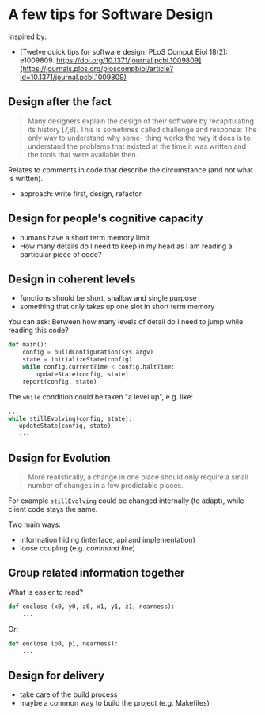 # A few tips for Software Design

Inspired by:

* [Twelve quick tips for software design. PLoS Comput Biol 18(2): e1009809. https://doi.org/10.1371/journal.pcbi.1009809](https://journals.plos.org/ploscompbiol/article?id=10.1371/journal.pcbi.1009809)


## Design after the fact

> Many designers explain the design of their software by recapitulating its
history [7,8]. This is sometimes called challenge and response: The only way to
understand why some- thing works the way it does is to understand the problems
that existed at the time it was written and the tools that were available then.

Relates to comments in code that describe the circumstance (and not what is written).

* approach: write first, design, refactor

## Design for people's cognitive capacity

* humans have a short term memory limit 
* How many details do I need to keep in my head as I am reading a particular
  piece of code?

## Design in coherent levels

* functions should be short, shallow and single purpose
* something that only takes up one slot in short term memory

You can ask: Between how many levels of detail do I need to jump while reading this code?

```python
def main():
    config = buildConfiguration(sys.argv)
    state = initializeState(config)
    while config.currentTime < config.haltTime:
        updateState(config, state)
    report(config, state)
```

The `while` condition could be taken "a level up", e.g. like:

```python
...
while stillEvolving(config, state):
   updateState(config, state)
   ...
```


## Design for Evolution

> More realistically, a change in one place should only require a small number
of changes in a few predictable places.

For example `stillEvolving` could be changed internally (to adapt), while client
code stays the same.

Two main ways:

* information hiding (interface, api and implementation)
* loose coupling (e.g. *command line*)

## Group related information together

What is easier to read?

```python
def enclose (x0, y0, z0, x1, y1, z1, nearness):
    ...
```

Or:

```python
def enclose (p0, p1, nearness):
    ...
```

## Design for delivery

* take care of the build process
* maybe a common way to build the project (e.g. Makefiles)
